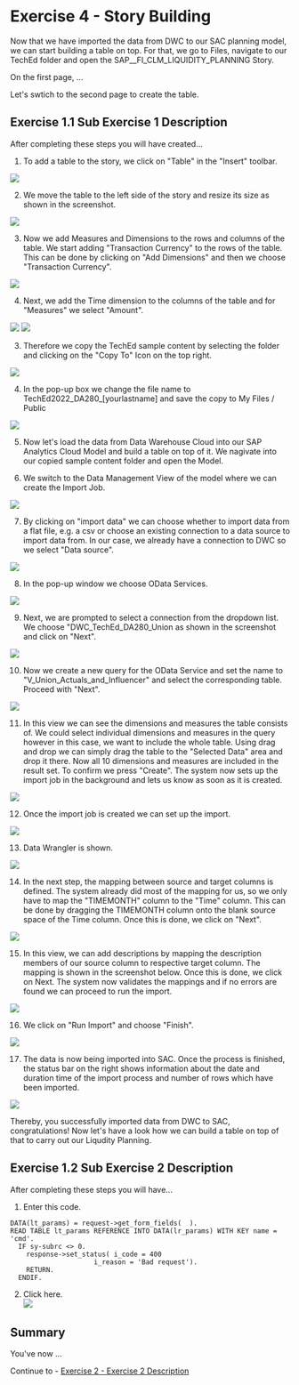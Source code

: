 

# Exercise 4 - Story Building
Now that we have imported the data from DWC to our SAC planning model, we can start building a table on top.
For that, we go to Files, navigate to our TechEd folder and open the SAP__FI_CLM_LIQUIDITY_PLANNING Story.

On the first page, ...

Let's swtich to the second page to create the table.






## Exercise 1.1 Sub Exercise 1 Description

After completing these steps you will have created...

1. To add a table to the story, we click on "Table" in the "Insert" toolbar.

![](/exercises/4_Story_Building/images/screenshot01.png)

2. We move the table to the left side of the story and resize its size as shown in the screenshot.

![](/exercises/4_Story_Building/images/screenshot02.png)


3. Now we add Measures and Dimensions to the rows and columns of the table. We start adding "Transaction Currency" to the rows of the table. 
This can be done by clicking on "Add Dimensions" and then we choose "Transaction Currency".

![](/exercises/4_Story_Building/images/screenshot03.png)

4. Next, we add the Time dimension to the columns of the table and for "Measures" we select "Amount".

![](/exercises/4_Story_Building/images/screenshot04.png)
![](/exercises/4_Story_Building/images/screenshot05.png)




3. Therefore we copy the TechEd sample content by selecting the folder and clicking on the "Copy To" Icon on the top right.

![](/exercises/4_Story_Building/images/screenshot03.png)
 
4. In the pop-up box we change the file name to TechEd2022_DA280_[yourlastname] and save the copy to My Files / Public

![](/exercises/4_Story_Building/images/screenshot04.png)

5. Now let's load the data from Data Warehouse Cloud into our SAP Analytics Cloud Model and build a table on top of it. We nagivate into our copied sample content folder and open the Model.


6. We switch to the Data Management View of the model where we can create the Import Job.

![](/exercises/4_Story_Building/images/screenshot06.png)

7. By clicking on "import data" we can choose whether to import data from a flat file, e.g. a csv or choose an existing connection to a data source to import data from. In our case, we already have a connection to DWC so we select "Data source".

![](/exercises/4_Story_Building/images/screenshot07.png)


8. In the pop-up window we choose OData Services.

![](/exercises/4_Story_Building/images/screenshot08.png)

9. Next, we are prompted to select a connection from the dropdown list. We choose "DWC_TechEd_DA280_Union as shown in the screenshot and click on "Next".

![](/exercises/4_Story_Building/images/screenshot09.png)

10. Now we create a new query for the OData Service and set the name to "V_Union_Actuals_and_Influencer" and select the corresponding table. Proceed with "Next".

![](/exercises/4_Story_Building/images/screenshot10.png)


11. In this view we can see the dimensions and measures the table consists of. We could select individual dimensions and measures in the query however in this case, we want to include the whole table. Using drag and drop we can simply drag the table to the "Selected Data" area and drop it there. Now all 10 dimensions and measures are included in the result set. To confirm we press "Create". The system now sets up the import job in the background and lets us know as soon as it is created.

![](/exercises/4_Story_Building/images/screenshot11.png)


12. Once the import job is created we can set up the import.


![](/exercises/4_Story_Building/images/screenshot12.png)

13. Data Wrangler is shown.

![](/exercises/4_Story_Building/images/screenshot13.png)

14. In the next step, the mapping between source and target columns is defined. The system already did most of the mapping for us, so we only have to map the "TIMEMONTH" column to the "Time" column. This can be done by dragging the TIMEMONTH column onto the blank source space of the Time column. Once this is done, we click on "Next".

![](/exercises/4_Story_Building/images/screenshot14.png)

15. In this view, we can add descriptions by mapping the description members of our source column to respective target column. The mapping is shown in the screenshot below. Once this is done, we click on Next. The system now validates the mappings and if no errors are found we can proceed to run the import.

![](/exercises/4_Story_Building/images/screenshot15.png)


16. We click on "Run Import" and choose "Finish". 

![](/exercises/4_Story_Building/images/screenshot16.png)

17. The data is now being imported into SAC. Once the process is finished, the status bar on the right shows information about the date and duration time of the import process and number of rows which have been imported. 

![](/exercises/4_Story_Building/images/screenshot17.png)

Thereby, you successfully imported data from DWC to SAC, congratulations!
Now let's have a look how we can build a table on top of that to carry out our Liqudity Planning.
























## Exercise 1.2 Sub Exercise 2 Description

After completing these steps you will have...

1.	Enter this code.
```abap
DATA(lt_params) = request->get_form_fields(  ).
READ TABLE lt_params REFERENCE INTO DATA(lr_params) WITH KEY name = 'cmd'.
  IF sy-subrc <> 0.
    response->set_status( i_code = 400
                     i_reason = 'Bad request').
    RETURN.
  ENDIF.

```

2.	Click here.
<br>![](/exercises/ex1/images/01_02_0010.png)


## Summary

You've now ...

Continue to - [Exercise 2 - Exercise 2 Description](../ex2/README.md)

